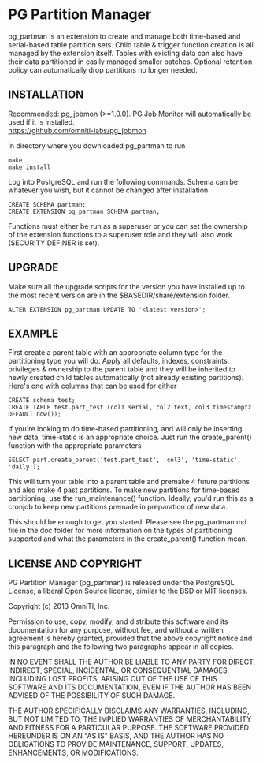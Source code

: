 PG Partition Manager
====================

pg_partman is an extension to create and manage both time-based and serial-based table partition sets. Child table & trigger function creation is all managed by the extension itself. Tables with existing data can also have their data partitioned in easily managed smaller batches. Optional retention policy can automatically drop partitions no longer needed.

INSTALLATION
------------
Recommended: pg_jobmon (>=1.0.0). PG Job Monitor will automatically be used if it is installed.  
https://github.com/omniti-labs/pg_jobmon

In directory where you downloaded pg_partman to run

    make
    make install

Log into PostgreSQL and run the following commands. Schema can be whatever you wish, but it cannot be changed after installation.

    CREATE SCHEMA partman;
    CREATE EXTENSION pg_partman SCHEMA partman;

Functions must either be run as a superuser or you can set the ownership of the extension functions to a superuser role and they will also work (SECURITY DEFINER is set).

UPGRADE
-------

Make sure all the upgrade scripts for the version you have installed up to the most recent version are in the $BASEDIR/share/extension folder. 

    ALTER EXTENSION pg_partman UPDATE TO '<latest version>';

EXAMPLE
-------

First create a parent table with an appropriate column type for the partitioning type you will do. Apply all defaults, indexes, constraints, privileges & ownership to the parent table and they will be inherited to newly created child tables automatically (not already existing partitions). Here's one with columns that can be used for either

    CREATE schema test;
    CREATE TABLE test.part_test (col1 serial, col2 text, col3 timestamptz DEFAULT now());

If you're looking to do time-based partitioning, and will only be inserting new data, time-static is an appropriate choice. Just run the create_parent() function with the appropriate parameters

    SELECT part.create_parent('test.part_test', 'col3', 'time-static', 'daily');

This will turn your table into a parent table and premake 4 future partitions and also make 4 past partitions. To make new partitions for time-based partitioning, use the run_maintenance() function. Ideally, you'd run this as a cronjob to keep new partitions premade in preparation of new data.

This should be enough to get you started. Please see the pg_partman.md file in the doc folder for more information on the types of partitioning supported and what the parameters in the create_parent() function mean. 

LICENSE AND COPYRIGHT
-------------------

PG Partition Manager (pg_partman) is released under the PostgreSQL License, a liberal Open Source license, similar to the BSD or MIT licenses.

Copyright (c) 2013 OmniTI, Inc.

Permission to use, copy, modify, and distribute this software and its documentation for any purpose, without fee, and without a written agreement is hereby granted, provided that the above copyright notice and this paragraph and the following two paragraphs appear in all copies.

IN NO EVENT SHALL THE AUTHOR BE LIABLE TO ANY PARTY FOR DIRECT, INDIRECT, SPECIAL, INCIDENTAL, OR CONSEQUENTIAL DAMAGES, INCLUDING LOST PROFITS, ARISING OUT OF THE USE OF THIS SOFTWARE AND ITS DOCUMENTATION, EVEN IF THE AUTHOR HAS BEEN ADVISED OF THE POSSIBILITY OF SUCH DAMAGE.

THE AUTHOR SPECIFICALLY DISCLAIMS ANY WARRANTIES, INCLUDING, BUT NOT LIMITED TO, THE IMPLIED WARRANTIES OF MERCHANTABILITY AND FITNESS FOR A PARTICULAR PURPOSE. THE SOFTWARE PROVIDED HEREUNDER IS ON AN "AS IS" BASIS, AND THE AUTHOR HAS NO OBLIGATIONS TO PROVIDE MAINTENANCE, SUPPORT, UPDATES, ENHANCEMENTS, OR MODIFICATIONS.

